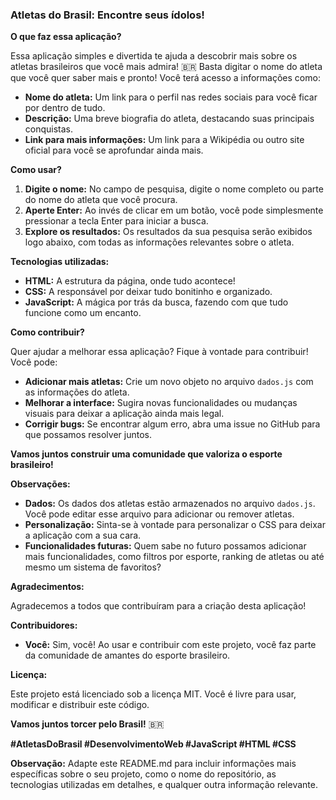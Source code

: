 ### Atletas do Brasil: Encontre seus ídolos!

**O que faz essa aplicação?**

Essa aplicação simples e divertida te ajuda a descobrir mais sobre os atletas brasileiros que você mais admira! 🇧🇷 Basta digitar o nome do atleta que você quer saber mais e pronto! Você terá acesso a informações como:

* **Nome do atleta:** Um link para o perfil nas redes sociais para você ficar por dentro de tudo.
* **Descrição:** Uma breve biografia do atleta, destacando suas principais conquistas.
* **Link para mais informações:** Um link para a Wikipédia ou outro site oficial para você se aprofundar ainda mais.

**Como usar?**

1. **Digite o nome:** No campo de pesquisa, digite o nome completo ou parte do nome do atleta que você procura.
2. **Aperte Enter:** Ao invés de clicar em um botão, você pode simplesmente pressionar a tecla Enter para iniciar a busca.
3. **Explore os resultados:** Os resultados da sua pesquisa serão exibidos logo abaixo, com todas as informações relevantes sobre o atleta.

**Tecnologias utilizadas:**

* **HTML:** A estrutura da página, onde tudo acontece!
* **CSS:** A responsável por deixar tudo bonitinho e organizado.
* **JavaScript:** A mágica por trás da busca, fazendo com que tudo funcione como um encanto.

**Como contribuir?**

Quer ajudar a melhorar essa aplicação? Fique à vontade para contribuir! Você pode:

* **Adicionar mais atletas:** Crie um novo objeto no arquivo `dados.js` com as informações do atleta.
* **Melhorar a interface:** Sugira novas funcionalidades ou mudanças visuais para deixar a aplicação ainda mais legal.
* **Corrigir bugs:** Se encontrar algum erro, abra uma issue no GitHub para que possamos resolver juntos.

**Vamos juntos construir uma comunidade que valoriza o esporte brasileiro!** 

**Observações:**

* **Dados:** Os dados dos atletas estão armazenados no arquivo `dados.js`. Você pode editar esse arquivo para adicionar ou remover atletas.
* **Personalização:** Sinta-se à vontade para personalizar o CSS para deixar a aplicação com a sua cara.
* **Funcionalidades futuras:** Quem sabe no futuro possamos adicionar mais funcionalidades, como filtros por esporte, ranking de atletas ou até mesmo um sistema de favoritos?

**Agradecimentos:**

Agradecemos a todos que contribuíram para a criação desta aplicação! 

**Contribuidores:**

* **Você:** Sim, você! Ao usar e contribuir com este projeto, você faz parte da comunidade de amantes do esporte brasileiro.

**Licença:**

Este projeto está licenciado sob a licença MIT. Você é livre para usar, modificar e distribuir este código.

**Vamos juntos torcer pelo Brasil!** 🇧🇷

**#AtletasDoBrasil #DesenvolvimentoWeb #JavaScript #HTML #CSS**

**Observação:** Adapte este README.md para incluir informações mais específicas sobre o seu projeto, como o nome do repositório, as tecnologias utilizadas em detalhes, e qualquer outra informação relevante.
